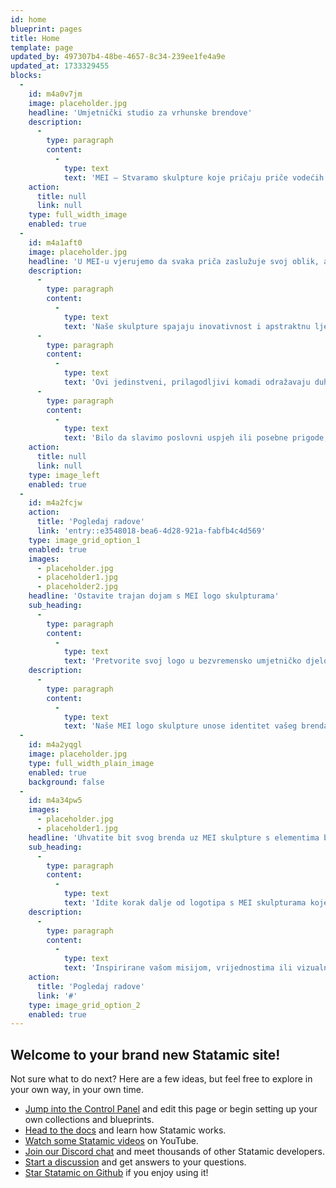 ```yaml
---
id: home
blueprint: pages
title: Home
template: page
updated_by: 497307b4-48be-4657-8c34-239ee1fe4a9e
updated_at: 1733329455
blocks:
  -
    id: m4a0v7jm
    image: placeholder.jpg
    headline: 'Umjetnički studio za vrhunske brendove'
    description:
      -
        type: paragraph
        content:
          -
            type: text
            text: 'MEI — Stvaramo skulpture koje pričaju priče vodećih brendova.'
    action:
      title: null
      link: null
    type: full_width_image
    enabled: true
  -
    id: m4a1aft0
    image: placeholder.jpg
    headline: 'U MEI-u vjerujemo da svaka priča zaslužuje svoj oblik, a svako postignuće svoj simbol.'
    description:
      -
        type: paragraph
        content:
          -
            type: text
            text: 'Naše skulpture spajaju inovativnost i apstraktnu ljepotu, nadahnute smjelim grafičkim elementima Amelo Designa, uz korištenje visokokvalitetnih materijala poput mramora.'
      -
        type: paragraph
        content:
          -
            type: text
            text: 'Ovi jedinstveni, prilagodljivi komadi odražavaju duh vašeg brenda ili obilježavaju osobne trenutke s dozom sofisticiranosti i živih boja.'
      -
        type: paragraph
        content:
          -
            type: text
            text: 'Bilo da slavimo poslovni uspjeh ili posebne prigode, MEI skulpture unose umjetnički i personalizirani element u svaki prostor. Pridružite nam se u stvaranju umjetnosti koja priča vašu priču.'
    action:
      title: null
      link: null
    type: image_left
    enabled: true
  -
    id: m4a2fcjw
    action:
      title: 'Pogledaj radove'
      link: 'entry::e3548018-bea6-4d28-921a-fabfb4c4d569'
    type: image_grid_option_1
    enabled: true
    images:
      - placeholder.jpg
      - placeholder1.jpg
      - placeholder2.jpg
    headline: 'Ostavite trajan dojam s MEI logo skulpturama'
    sub_heading:
      -
        type: paragraph
        content:
          -
            type: text
            text: 'Pretvorite svoj logo u bezvremensko umjetničko djelo.'
    description:
      -
        type: paragraph
        content:
          -
            type: text
            text: 'Naše MEI logo skulpture unose identitet vašeg brenda u jedinstveni, opipljivi oblik—idealne su za nagrade zaposlenicima, korporativne poklone ili upečatljiv uredski dekor. Precizno izrađene i dizajnirane s dozom stila, MEI logo skulpture omogućuju vašem brendu da govori sam za sebe, ostavljajući trajan dojam.'
  -
    id: m4a2yqgl
    image: placeholder.jpg
    type: full_width_plain_image
    enabled: true
    background: false
  -
    id: m4a34pw5
    images:
      - placeholder.jpg
      - placeholder1.jpg
    headline: 'Uhvatite bit svog brenda uz MEI skulpture s elementima brenda'
    sub_heading:
      -
        type: paragraph
        content:
          -
            type: text
            text: 'Idite korak dalje od logotipa s MEI skulpturama koje utjelovljuju vizualnu bit vašeg brenda kroz personalizirane dizajnerske elemente.'
    description:
      -
        type: paragraph
        content:
          -
            type: text
            text: 'Inspirirane vašom misijom, vrijednostima ili vizualnim identitetom, ove skulpture idealne su za proslavu timskih postignuća ili dodavanje sofisticirane note vašem prostoru. MEI skulpture pretvaraju karakter vašeg brenda u impresivno umjetničko djelo.'
    action:
      title: 'Pogledaj radove'
      link: '#'
    type: image_grid_option_2
    enabled: true
---
```

## Welcome to your brand new Statamic site!

Not sure what to do next? Here are a few ideas, but feel free to explore in your own way, in your own time.

- [Jump into the Control Panel](/cp) and edit this page or begin setting up your own collections and blueprints.
- [Head to the docs](https://statamic.dev) and learn how Statamic works.
- [Watch some Statamic videos](https://youtube.com/statamic) on YouTube.
- [Join our Discord chat](https://statamic.com/discord) and meet thousands of other Statamic developers.
- [Start a discussion](https://github.com/statamic/cms/discussions) and get answers to your questions.
- [Star Statamic on Github](https://github.com/statamic/cms) if you enjoy using it!
